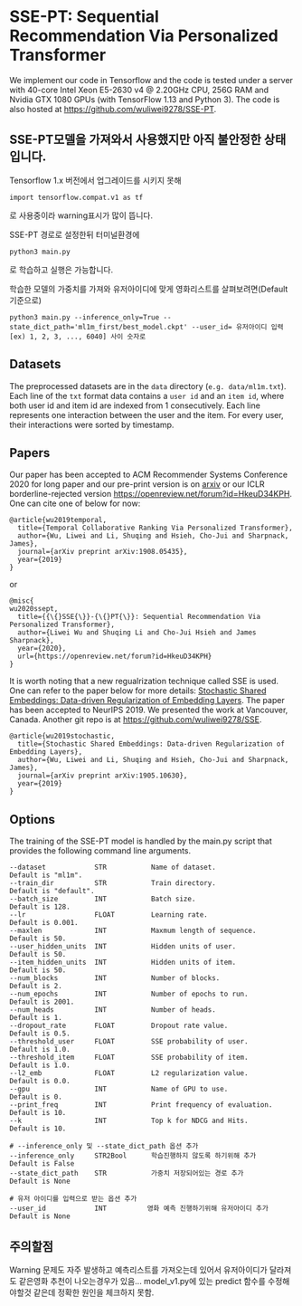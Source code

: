 # SSE-PT: Sequential Recommendation Via Personalized Transformer
We implement our code in Tensorflow and the code is tested under a server with 40-core Intel Xeon E5-2630 
v4 @ 2.20GHz CPU, 256G RAM and Nvidia GTX 1080 GPUs (with TensorFlow 1.13 and Python 3). The code is also hosted at https://github.com/wuliwei9278/SSE-PT.

## SSE-PT모델을 가져와서 사용했지만 아직 불안정한 상태입니다.
Tensorflow 1.x 버전에서 업그레이드를 시키지 못해
```
import tensorflow.compat.v1 as tf
```
로 사용중이라 warning표시가 많이 뜹니다.

SSE-PT 경로로 설정한뒤 터미널환경에
```
python3 main.py
```
로 학습하고 실행은 가능합니다.

학습한 모델의 가중치를 가져와 유저아이디에 맞게 영화리스트를 살펴보려면(Default 기준으로)
```
python3 main.py --inference_only=True --state_dict_path='ml1m_first/best_model.ckpt' --user_id= 유저아이디 입력[ex) 1, 2, 3, ..., 6040] 사이 숫자로
```

## Datasets
The preprocessed datasets are in the `data` directory (`e.g. data/ml1m.txt`). Each line of the `txt` format data contains
a `user id` and an `item id`, where both user id and item id are indexed from 1 consecutively. Each line represents one interaction between the user 
and the item. For every user, their interactions were sorted by timestamp.

## Papers
Our paper has been accepted to ACM Recommender Systems Conference 2020 for long paper and our pre-print version is on [arxiv](https://arxiv.org/abs/1908.05435) or our ICLR borderline-rejected version https://openreview.net/forum?id=HkeuD34KPH.
One can cite one of below for now:
```
@article{wu2019temporal,
  title={Temporal Collaborative Ranking Via Personalized Transformer},
  author={Wu, Liwei and Li, Shuqing and Hsieh, Cho-Jui and Sharpnack, James},
  journal={arXiv preprint arXiv:1908.05435},
  year={2019}
}
```
or
```
@misc{
wu2020ssept,
  title={{\{}SSE{\}}-{\{}PT{\}}: Sequential Recommendation Via Personalized Transformer},
  author={Liwei Wu and Shuqing Li and Cho-Jui Hsieh and James Sharpnack},
  year={2020},
  url={https://openreview.net/forum?id=HkeuD34KPH}
}
```

It is worth noting that a new regualrization technique called SSE is used. One can refer to the paper below for more details:
[Stochastic Shared Embeddings: Data-driven Regularization of Embedding Layers](https://arxiv.org/abs/1905.10630). The paper has been accepted to NeurIPS 2019. We presented the work at Vancouver, Canada. Another git repo is at https://github.com/wuliwei9278/SSE.
```
@article{wu2019stochastic,
  title={Stochastic Shared Embeddings: Data-driven Regularization of Embedding Layers},
  author={Wu, Liwei and Li, Shuqing and Hsieh, Cho-Jui and Sharpnack, James},
  journal={arXiv preprint arXiv:1905.10630},
  year={2019}
}
```

## Options
The training of the SSE-PT model is handled by the main.py script that provides the following command line arguments.
```
--dataset            STR           Name of dataset.               Default is "ml1m".
--train_dir          STR           Train directory.               Default is "default".
--batch_size         INT           Batch size.                    Default is 128.    
--lr                 FLOAT         Learning rate.                 Default is 0.001.
--maxlen             INT           Maxmum length of sequence.     Default is 50.
--user_hidden_units  INT           Hidden units of user.          Default is 50.
--item_hidden_units  INT           Hidden units of item.          Default is 50.
--num_blocks         INT           Number of blocks.              Default is 2.
--num_epochs         INT           Number of epochs to run.       Default is 2001.
--num_heads          INT           Number of heads.               Default is 1.
--dropout_rate       FLOAT         Dropout rate value.            Default is 0.5.
--threshold_user     FLOAT         SSE probability of user.       Default is 1.0.
--threshold_item     FLOAT         SSE probability of item.       Default is 1.0.
--l2_emb             FLOAT         L2 regularization value.       Default is 0.0.
--gpu                INT           Name of GPU to use.            Default is 0.
--print_freq         INT           Print frequency of evaluation. Default is 10.
--k                  INT           Top k for NDCG and Hits.       Default is 10.

# --inference_only 및 --state_dict_path 옵션 추가
--inference_only     STR2Bool      학습진행하지 않도록 하기위해 추가      Default is False
--state_dict_path    STR           가중치 저장되어있는 경로 추가         Default is None

# 유저 아이디를 입력으로 받는 옵션 추가
--user_id            INT          영화 예측 진행하기위해 유저아이디 추가   Default is None
```

## 주의할점
Warning 문제도 자주 발생하고 예측리스트를 가져오는데 있어서 유저아이디가 달라져도 같은영화 추천이 나오는경우가 있음...
model_v1.py에 있는 predict 함수를 수정해야할것 같은데 정확한 원인을 체크하지 못함.